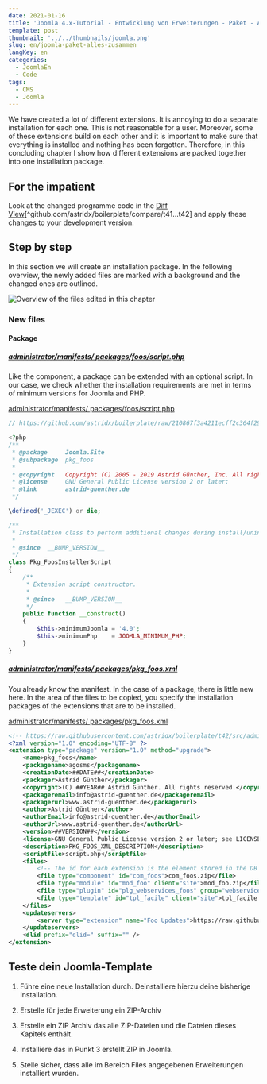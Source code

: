 ```yaml
---
date: 2021-01-16
title: 'Joomla 4.x-Tutorial - Entwicklung von Erweiterungen - Paket - Alle Erweiterungen in einer Installationsdatei'
template: post
thumbnail: '../../thumbnails/joomla.png'
slug: en/joomla-paket-alles-zusammen
langKey: en
categories:
  - JoomlaEn
  - Code
tags:
  - CMS
  - Joomla
---
```


We have created a lot of different extensions. It is annoying to do a separate installation for each one. This is not reasonable for a user. Moreover, some of these extensions build on each other and it is important to make sure that everything is installed and nothing has been forgotten. Therefore, in this concluding chapter I show how different extensions are packed together into one installation package.

## For the impatient

Look at the changed programme code in the [Diff View](https://github.com/astridx/boilerplate/compare/t41...t42)[^github.com/astridx/boilerplate/compare/t41...t42] and apply these changes to your development version.

## Step by step

In this section we will create an installation package. In the following overview, the newly added files are marked with a background and the changed ones are outlined.

![Overview of the files edited in this chapter](/images/tree42.png)

### New files

#### Package

##### [administrator/manifests/ packages/foos/script.php](https://github.com/astridx/boilerplate/blob/210867f3a4211ecff2c364f292bc4250cd75bc71/src/administrator/manifests/packages/foos/script.php)

Like the component, a package can be extended with an optional script. In our case, we check whether the installation requirements are met in terms of minimum versions for Joomla and PHP.

[administrator/manifests/ packages/foos/script.php](https://github.com/astridx/boilerplate/blob/210867f3a4211ecff2c364f292bc4250cd75bc71/src/administrator/manifests/packages/foos/script.php)

```php
// https://github.com/astridx/boilerplate/raw/210867f3a4211ecff2c364f292bc4250cd75bc71/src/administrator/manifests/packages/foos/script.php

<?php
/**
 * @package     Joomla.Site
 * @subpackage  pkg_foos
 *
 * @copyright   Copyright (C) 2005 - 2019 Astrid Günther, Inc. All rights reserved.
 * @license     GNU General Public License version 2 or later;
 * @link        astrid-guenther.de
 */

\defined('_JEXEC') or die;

/**
 * Installation class to perform additional changes during install/uninstall/update
 *
 * @since  __BUMP_VERSION__
 */
class Pkg_FoosInstallerScript
{
	/**
	 * Extension script constructor.
	 *
	 * @since   __BUMP_VERSION__
	 */
	public function __construct()
	{
		$this->minimumJoomla = '4.0';
		$this->minimumPhp    = JOOMLA_MINIMUM_PHP;
	}
}

```

##### [administrator/manifests/ packages/pkg_foos.xml](https://github.com/astridx/boilerplate/blob/t42/src/administrator/manifests/packages/pkg_foos.xml)

You already know the manifest. In the case of a package, there is little new here. In the area of the files to be copied, you specify the installation packages of the extensions that are to be installed.

[administrator/manifests/ packages/pkg_foos.xml](https://github.com/astridx/boilerplate/blob/t42/src/administrator/manifests/packages/pkg_foos.xml)

```XML
<!-- https://raw.githubusercontent.com/astridx/boilerplate/t42/src/administrator/manifests/packages/pkg_foos.xml -->
<?xml version="1.0" encoding="UTF-8" ?>
<extension type="package" version="1.0" method="upgrade">
	<name>pkg_foos</name>
	<packagename>agosms</packagename>
	<creationDate>##DATE##</creationDate>
	<packager>Astrid Günther</packager>
	<copyright>(C) ##YEAR## Astrid Günther. All rights reserved.</copyright>
	<packageremail>info@astrid-guenther.de</packageremail>
	<packagerurl>www.astrid-guenther.de</packagerurl>
	<author>Astrid Günther</author>
	<authorEmail>info@astrid-guenther.de</authorEmail>
	<authorUrl>www.astrid-guenther.de</authorUrl>
	<version>##VERSION##</version>
	<license>GNU General Public License version 2 or later; see LICENSE.txt</license>
	<description>PKG_FOOS_XML_DESCRIPTION</description>
	<scriptfile>script.php</scriptfile>
	<files>
		<!-- The id for each extension is the element stored in the DB -->
		<file type="component" id="com_foos">com_foos.zip</file>
		<file type="module" id="mod_foo" client="site">mod_foo.zip</file>
		<file type="plugin" id="plg_webservices_foos" group="webservices">plg_webservices_foos.zip</file>
		<file type="template" id="tpl_facile" client="site">tpl_facile.zip</file>
	</files>
	<updateservers>
		<server type="extension" name="Foo Updates">https://raw.githubusercontent.com/astridx/boilerplate/tutorial/foo_update.xml</server>
	</updateservers>
	<dlid prefix="dlid=" suffix="" />
</extension>
```

## Teste dein Joomla-Template

1. Führe eine neue Installation durch. Deinstalliere hierzu deine bisherige Installation.

2. Erstelle für jede Erweiterung ein ZIP-Archiv

3. Erstelle ein ZIP Archiv das alle ZIP-Dateien und die Dateien dieses Kapitels enthält.

4. Installiere das in Punkt 3 erstellt ZIP in Joomla.

5. Stelle sicher, dass alle im Bereich Files angegebenen Erweiterungen installiert wurden.
